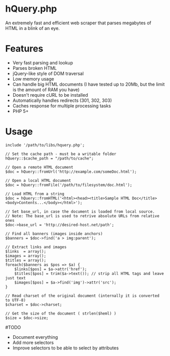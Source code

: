 hQuery.php
==========

An extremely fast and efficient web scraper that parses megabytes of HTML in a blink of an eye.


# Features

  - Very fast parsing and lookup  
  - Parses broken HTML
  - jQuery-like style of DOM traversal
  - Low memory usage
  - Can handle big HTML documents (I have tested up to 20Mb, but the limit is the amount of RAM you have)
  - Doesn't require cURL to be installed
  - Automatically handles redirects (301, 302, 303)
  - Caches response for multiple processing tasks
  - PHP 5+
  
  
# Usage
  
    include '/path/to/libs/hquery.php';
  
    // Set the cache path - must be a writable folder
    hQuery::$cache_path = "/path/to/cache";

    // Open a remote HTML document
    $doc = hQuery::fromUrl('http://example.com/someDoc.html');
  
    // Open a local HTML document
    $doc = hQuery::fromFile('/path/to/filesystem/doc.html');
  
    // Load HTML from a string
    $doc = hQuery::fromHTML('<html><head><title>Sample HTML Doc</title><body>Contents...</body></html>');
  
    // Set base_url, in case the document is loaded from local source.
    // Note: The base_url is used to retrive absolute URLs from relative ones
    $doc->base_url = 'http://desired-host.net/path';
  
    // Find all banners (images inside anchors)
    $banners = $doc->find('a > img:parent');
  
    // Extract links and images
    $links  = array();
    $images = array();
    $titles = array();
    foreach($banners as $pos => $a) {
        $links[$pos] = $a->attr('href');
        $titles[$pos] = trim($a->text()); // strip all HTML tags and leave just text
        $images[$pos] = $a->find('img')->attr('src');
    }
  
    // Read charset of the original document (internally it is converted to UTF-8)
    $charset = $doc->charset;
  
    // Get the size of the document ( strlen($heml) )
    $size = $doc->size;
  
  
#TODO

  - Document everything
  - Add more selectors
  - Improve selectors to be able to select by attributes

